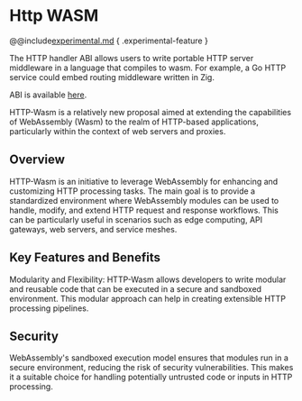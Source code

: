 # Http WASM

@@include[experimental.md](../includes/experimental.md) { .experimental-feature }

The HTTP handler ABI allows users to write portable HTTP server middleware in a language that compiles to wasm. For example, a Go HTTP service could embed routing middleware written in Zig.

ABI is available [here](https://http-wasm.io/http-handler-abi/).

HTTP-Wasm is a relatively new proposal aimed at extending the capabilities of WebAssembly (Wasm) to the realm of HTTP-based applications, particularly within the context of web servers and proxies.

## Overview

HTTP-Wasm is an initiative to leverage WebAssembly for enhancing and customizing HTTP processing tasks. The main goal is to provide a standardized environment where WebAssembly modules can be used to handle, modify, and extend HTTP request and response workflows. This can be particularly useful in scenarios such as edge computing, API gateways, web servers, and service meshes.

## Key Features and Benefits

Modularity and Flexibility: HTTP-Wasm allows developers to write modular and reusable code that can be executed in a secure and sandboxed environment. This modular approach can help in creating extensible HTTP processing pipelines.

## Security  

WebAssembly's sandboxed execution model ensures that modules run in a secure environment, reducing the risk of security vulnerabilities. This makes it a suitable choice for handling potentially untrusted code or inputs in HTTP processing.